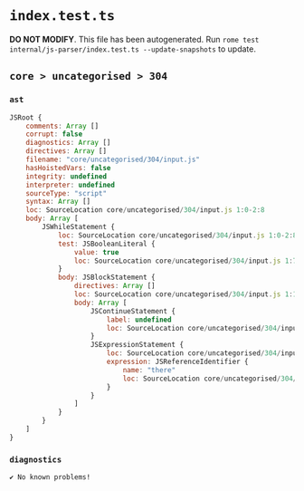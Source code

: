 # `index.test.ts`

**DO NOT MODIFY**. This file has been autogenerated. Run `rome test internal/js-parser/index.test.ts --update-snapshots` to update.

## `core > uncategorised > 304`

### `ast`

```javascript
JSRoot {
	comments: Array []
	corrupt: false
	diagnostics: Array []
	directives: Array []
	filename: "core/uncategorised/304/input.js"
	hasHoistedVars: false
	integrity: undefined
	interpreter: undefined
	sourceType: "script"
	syntax: Array []
	loc: SourceLocation core/uncategorised/304/input.js 1:0-2:8
	body: Array [
		JSWhileStatement {
			loc: SourceLocation core/uncategorised/304/input.js 1:0-2:8
			test: JSBooleanLiteral {
				value: true
				loc: SourceLocation core/uncategorised/304/input.js 1:7-1:11
			}
			body: JSBlockStatement {
				directives: Array []
				loc: SourceLocation core/uncategorised/304/input.js 1:13-2:8
				body: Array [
					JSContinueStatement {
						label: undefined
						loc: SourceLocation core/uncategorised/304/input.js 1:15-1:23
					}
					JSExpressionStatement {
						loc: SourceLocation core/uncategorised/304/input.js 2:0-2:6
						expression: JSReferenceIdentifier {
							name: "there"
							loc: SourceLocation core/uncategorised/304/input.js 2:0-2:5 (there)
						}
					}
				]
			}
		}
	]
}
```

### `diagnostics`

```
✔ No known problems!

```

